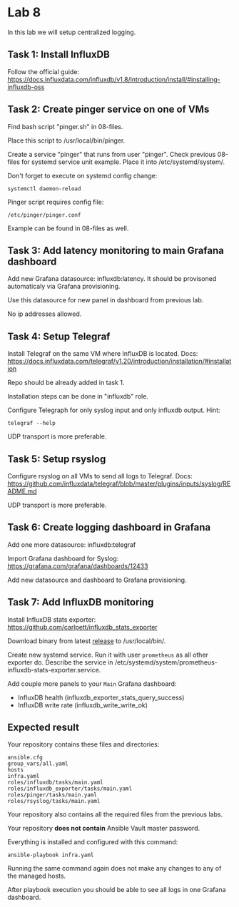 # Lab 8

In this lab we will setup centralized logging.

## Task 1: Install InfluxDB

Follow the official guide: https://docs.influxdata.com/influxdb/v1.8/introduction/install/#installing-influxdb-oss

## Task 2: Create pinger service on one of VMs

Find bash script "pinger.sh" in 08-files.

Place this script to /usr/local/bin/pinger.

Create a service "pinger" that runs from user "pinger". Check previous 08-files for systemd service unit example. Place it into /etc/systemd/system/.

Don't forget to execute on systemd config change:

    systemctl daemon-reload

Pinger script requires config file:

    /etc/pinger/pinger.conf

Example can be found in 08-files as well.

## Task 3: Add latency monitoring to main Grafana dashboard

Add new Grafana datasource: influxdb:latency. It should be provisoned automaticaly via Grafana provisioning.

Use this datasource for new panel in dashboard from previous lab.

No ip addresses allowed.

## Task 4: Setup Telegraf

Install Telegraf on the same VM where InfluxDB is located. Docs: https://docs.influxdata.com/telegraf/v1.20/introduction/installation/#installation

Repo should be already added in task 1.

Installation steps can be done in "influxdb" role.

Configure Telegraph for only syslog input and only influxdb output. Hint:

    telegraf --help

UDP transport is more preferable.

## Task 5: Setup rsyslog

Configure rsyslog on all VMs to send all logs to Telegraf. Docs: https://github.com/influxdata/telegraf/blob/master/plugins/inputs/syslog/README.md

UDP transport is more preferable.

## Task 6: Create logging dashboard in Grafana

Add one more datasource: influxdb:telegraf

Import Grafana dashboard for Syslog: https://grafana.com/grafana/dashboards/12433

Add new datasource and dashboard to Grafana provisioning.

## Task 7: Add InfluxDB monitoring

Install InfluxDB stats exporter: https://github.com/carlpett/influxdb_stats_exporter

Download binary from latest [release](https://github.com/carlpett/influxdb_stats_exporter/releases/tag/v0.1.1) to /usr/local/bin/.

Create new systemd service. Run it with user `prometheus` as all other exporter do. Describe the service in /etc/systemd/system/prometheus-influxdb-stats-exporter.service.

Add couple more panels to your `Main` Grafana dashboard:

- InfluxDB health (influxdb_exporter_stats_query_success)
- InfluxDB write rate (influxdb_write_write_ok)

## Expected result

Your repository contains these files and directories:

    ansible.cfg
    group_vars/all.yaml
    hosts
    infra.yaml
    roles/influxdb/tasks/main.yaml
    roles/influxdb_exporter/tasks/main.yaml
    roles/pinger/tasks/main.yaml
    roles/rsyslog/tasks/main.yaml

Your repository also contains all the required files from the previous labs.

Your repository **does not contain** Ansible Vault master password.

Everything is installed and configured with this command:

	ansible-playbook infra.yaml

Running the same command again does not make any changes to any of the managed
hosts.

After playbook execution you should be able to see all logs in one Grafana dashboard.
